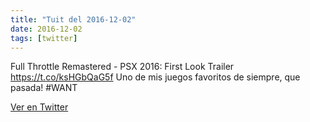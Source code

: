 ```yaml
---
title: "Tuit del 2016-12-02"
date: 2016-12-02
tags: [twitter]
---
```


Full Throttle Remastered - PSX 2016: First Look Trailer https://t.co/ksHGbQaG5f Uno de mis juegos favoritos de siempre, que pasada! #WANT



[Ver en Twitter](https://twitter.com/i/web/status/804771859858395136)
